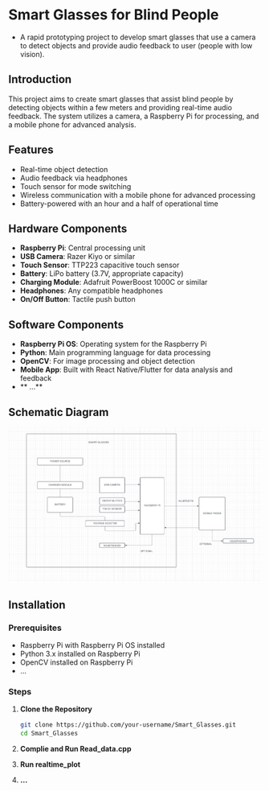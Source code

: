 # Smart Glasses for Blind People

- A rapid prototyping project to develop smart glasses that use a camera to detect objects and provide audio feedback to user (people with low vision).



## Introduction

This project aims to create smart glasses that assist blind people by detecting objects within a few meters and providing real-time audio feedback. The system utilizes a camera, a Raspberry Pi for processing, and a mobile phone for advanced analysis.

## Features

- Real-time object detection
- Audio feedback via headphones
- Touch sensor for mode switching
- Wireless communication with a mobile phone for advanced processing
- Battery-powered with an hour and a half of operational time

## Hardware Components

- **Raspberry Pi**: Central processing unit
- **USB Camera**: Razer Kiyo or similar
- **Touch Sensor**: TTP223 capacitive touch sensor
- **Battery**: LiPo battery (3.7V, appropriate capacity)
- **Charging Module**: Adafruit PowerBoost 1000C or similar
- **Headphones**: Any compatible headphones
- **On/Off Button**: Tactile push button

## Software Components

- **Raspberry Pi OS**: Operating system for the Raspberry Pi
- **Python**: Main programming language for data processing
- **OpenCV**: For image processing and object detection
- **Mobile App**: Built with React Native/Flutter for data analysis and feedback
- ** ...**

## Schematic Diagram

![Schematic Diagram](electronic_components_and_modules/SCHEMATIC_DIAGRAM.png)

## Installation

### Prerequisites

- Raspberry Pi with Raspberry Pi OS installed
- Python 3.x installed on Raspberry Pi
- OpenCV installed on Raspberry Pi
- ...


### Steps

1. **Clone the Repository**

   ```bash
   git clone https://github.com/your-username/Smart_Glasses.git
   cd Smart_Glasses


2. **Complie and Run Read_data.cpp**

    
3. **Run realtime_plot**

4. **...**


